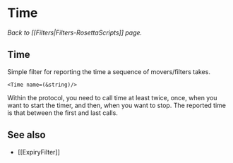 # Time
*Back to [[Filters|Filters-RosettaScripts]] page.*
## Time

Simple filter for reporting the time a sequence of movers/filters takes.

```
<Time name=(&string)/>
```

Within the protocol, you need to call time at least twice, once, when you want to start the timer, and then, when you want to stop. The reported time is that between the first and last calls.

## See also

* [[ExpiryFilter]]
